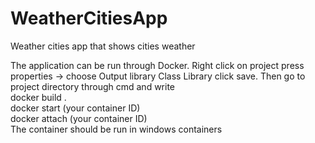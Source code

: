 # WeatherCitiesApp
Weather cities app that shows cities weather

The application can be run through Docker. Right click on project press properties -> choose Output library Class Library click save. Then go to project directory through cmd and write 
<br/> docker build . 
<br/> 
docker start (your container ID)
<br/> 
docker attach (your container ID)
<br/> 
The container should be run in windows containers

